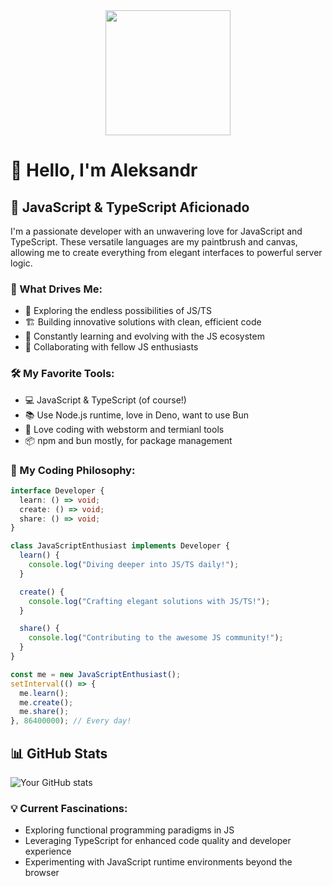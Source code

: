 <div id="header" align="center">
  <img src="https://media.giphy.com/media/2IudUHdI075HL02Pkk/giphy.gif" width="200"/>
</div>

# 👋 Hello, I'm Aleksandr

## 💛 JavaScript & TypeScript Aficionado

I'm a passionate developer with an unwavering love for JavaScript and TypeScript. These versatile languages are my paintbrush and canvas, allowing me to create everything from elegant interfaces to powerful server logic.

### 🚀 What Drives Me:

- 🌟 Exploring the endless possibilities of JS/TS
- 🏗️ Building innovative solutions with clean, efficient code
- 🧠 Constantly learning and evolving with the JS ecosystem
- 🤝 Collaborating with fellow JS enthusiasts

### 🛠️ My Favorite Tools:

- 💻 JavaScript & TypeScript (of course!)
- 📚 Use Node.js runtime, love in Deno, want to use Bun
- 🧰 Love coding with webstorm and termianl tools
- 📦 npm and bun mostly, for package management

### 🌟 My Coding Philosophy:

```typescript
interface Developer {
  learn: () => void;
  create: () => void;
  share: () => void;
}

class JavaScriptEnthusiast implements Developer {
  learn() {
    console.log("Diving deeper into JS/TS daily!");
  }

  create() {
    console.log("Crafting elegant solutions with JS/TS!");
  }

  share() {
    console.log("Contributing to the awesome JS community!");
  }
}

const me = new JavaScriptEnthusiast();
setInterval(() => {
  me.learn();
  me.create();
  me.share();
}, 86400000); // Every day!
```


## 📊 GitHub Stats

![Your GitHub stats](https://github-readme-stats.vercel.app/api?username=AleksandrRyb&show_icons=true&theme=radical)

### 💡 Current Fascinations:

- Exploring functional programming paradigms in JS
- Leveraging TypeScript for enhanced code quality and developer experience
- Experimenting with JavaScript runtime environments beyond the browser
